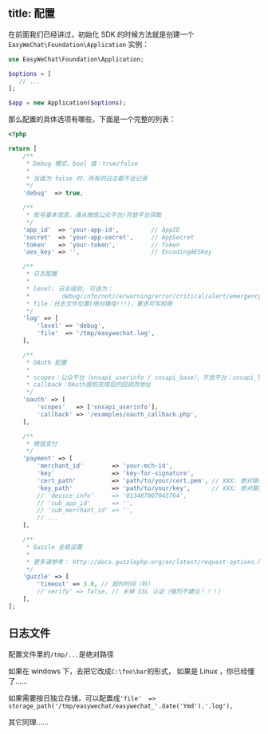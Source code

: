 title: 配置
---

在前面我们已经讲过，初始化 SDK 的时候方法就是创建一个 `EasyWeChat\Foundation\Application` 实例：

```php
use EasyWeChat\Foundation\Application;

$options = [
   // ...
];

$app = new Application($options);
```

那么配置的具体选项有哪些，下面是一个完整的列表：

```php
<?php

return [
    /**
     * Debug 模式，bool 值：true/false
     *
     * 当值为 false 时，所有的日志都不会记录
     */
    'debug'  => true,

    /**
     * 账号基本信息，请从微信公众平台/开放平台获取
     */
    'app_id'  => 'your-app-id',         // AppID
    'secret'  => 'your-app-secret',     // AppSecret
    'token'   => 'your-token',          // Token
    'aes_key' => '',                    // EncodingAESKey

    /**
     * 日志配置
     *
     * level: 日志级别, 可选为：
     *         debug/info/notice/warning/error/critical/alert/emergency
     * file：日志文件位置(绝对路径!!!)，要求可写权限
     */
    'log' => [
        'level' => 'debug',
        'file'  => '/tmp/easywechat.log',
    ],

    /**
     * OAuth 配置
     *
     * scopes：公众平台（snsapi_userinfo / snsapi_base），开放平台：snsapi_login
     * callback：OAuth授权完成后的回调页地址
     */
    'oauth' => [
        'scopes'   => ['snsapi_userinfo'],
        'callback' => '/examples/oauth_callback.php',
    ],

    /**
     * 微信支付
     */
    'payment' => [
        'merchant_id'        => 'your-mch-id',
        'key'                => 'key-for-signature',
        'cert_path'          => 'path/to/your/cert.pem', // XXX: 绝对路径！！！！
        'key_path'           => 'path/to/your/key',      // XXX: 绝对路径！！！！
        // 'device_info'     => '013467007045764',
        // 'sub_app_id'      => '',
        // 'sub_merchant_id' => '',
        // ...
    ],

    /**
     * Guzzle 全局设置
     *
     * 更多请参考： http://docs.guzzlephp.org/en/latest/request-options.html
     */
    'guzzle' => [
        'timeout' => 3.0, // 超时时间（秒）
        //'verify' => false, // 关掉 SSL 认证（强烈不建议！！！）
    ],
];
```

## 日志文件

配置文件里的`/tmp/...`是绝对路径

如果在 windows 下，去把它改成`C:\foo\bar`的形式，
如果是 Linux ，你已经懂了……

如果需要按日独立存储，可以配置成`'file'  => storage_path('/tmp/easywechat/easywechat_'.date('Ymd').'.log'),`

其它同理……

